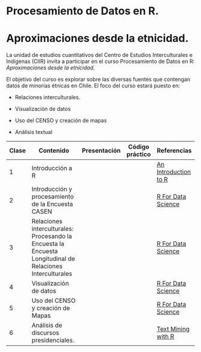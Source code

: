 # Procesamiento de Datos en R.

# Aproximaciones desde la etnicidad.

La unidad de estudios cuantitativos del Centro de Estudios Interculturales e Indígenas (CIIR) invita a participar en el curso Procesamiento de Datos en R: *Aproximaciones desde la etnicidad.*

El objetivo del curso es explorar sobre las diversas fuentes que contengan datos de minorías étnicas en Chile. El foco del curso estará puesto en:

-   Relaciones interculturales.

-   Visualización de datos

-   Uso del CENSO y creación de mapas

-   Análisis textual

| Clase | Contenido                                                                                                 | Presentación | Código práctico | Referencias                                                                |
|-----------------|--------------------|--|-----------------|------------------|
| 1     | Introducción a R                                                                                          |              |                 | [An Introduction to R](https://intro2r.com "An Introduction to R [Libro]") |
| 2     | Introducción y procesamiento de la Encuesta CASEN                                                         |              |                 | [R For Data Science](https://r4ds.had.co.nz/ "R For Data Science")         |
| 3     | Relaciones interculturales: Procesando la Encuesta la Encuesta Longitudinal de Relaciones Interculturales |              |                 | [R For Data Science](https://r4ds.had.co.nz/ "R For Data Science")         |
| 4     | Visualización de datos                                                                                    |              |                 | [R For Data Science](https://r4ds.had.co.nz/ "R For Data Science")         |
| 5     | Uso del CENSO y creación de Mapas                                                                         |              |                 | [R For Data Science](https://r4ds.had.co.nz/ "R For Data Science")         |
| 6     | Análisis de discursos presidenciales.                                                                     |              |                 | [Text Mining with R](https://www.tidytextmining.com/)                      |
